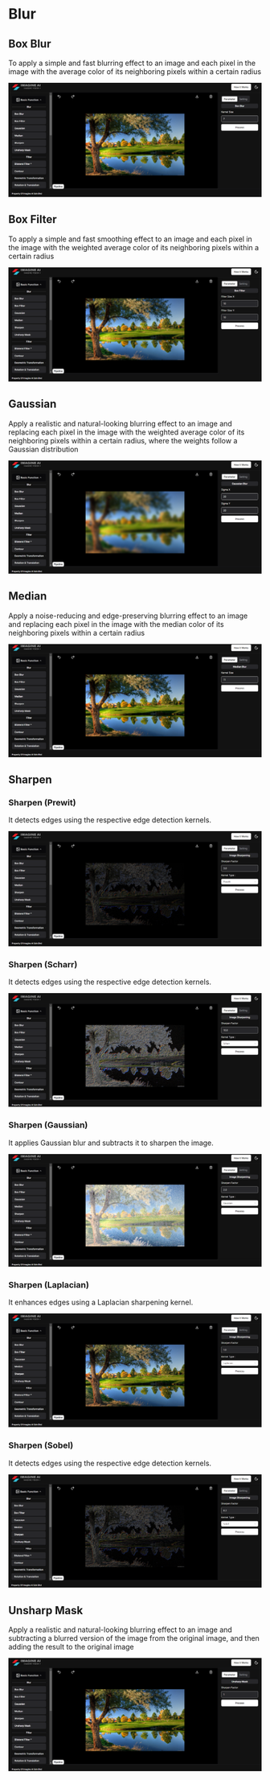 # **Blur**

## Box Blur

To apply a simple and fast blurring effect to an image and each pixel in the image with the average color of its neighboring pixels within a certain radius

![logo](_media/Basic%20Function/Blur/boxblur.png)

## Box Filter

To apply a simple and fast smoothing effect to an image and each pixel in the image with the weighted average color of its neighboring pixels within a certain radius

![logo](_media/Basic%20Function/Blur/boxfilter.png)

## Gaussian

Apply a realistic and natural-looking blurring effect to an image and replacing each pixel in the image with the weighted average color of its neighboring pixels within a certain radius, where the weights follow a Gaussian distribution

![logo](_media/Basic%20Function/Blur/gaussian.png)

## Median

Apply a noise-reducing and edge-preserving blurring effect to an image and replacing each pixel in the image with the median color of its neighboring pixels within a certain radius

![logo](_media/Basic%20Function/Blur/medianblur.png)

## **Sharpen**

### Sharpen (Prewit)

It detects edges using the respective edge detection kernels.

![logo](<_media/Basic%20Function/Blur/sharpen(Prewitt).png>)

### Sharpen (Scharr)

It detects edges using the respective edge detection kernels.

![logo](<_media/Basic%20Function/Blur/sharpen(Scharr).png>)

### Sharpen (Gaussian)

It applies Gaussian blur and subtracts it to sharpen the image.

![logo](<_media/Basic%20Function/Blur/sharpen(gaussian).png>)

### Sharpen (Laplacian)

It enhances edges using a Laplacian sharpening kernel.

![logo](<_media/Basic%20Function/Blur/sharpen(laplacian).png>)

### Sharpen (Sobel)

It detects edges using the respective edge detection kernels.

![logo](<_media/Basic%20Function/Blur/sharpen(Sobel).png>)

## Unsharp Mask

Apply a realistic and natural-looking blurring effect to an image and subtracting a blurred version of the image from the original image, and then adding the result to the original image

![logo](_media/Basic%20Function/Blur/unsharpmask.png)
